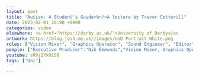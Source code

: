 ```yaml
---
layout: post
title: "Autism: A Student's Guide<br/>A lecture by Trevor Cotterill"
date: 2023-02-01 16:00 +0000
categories: video
elsewhere: <a href="https://derby.ac.uk/">University of Derby</a>
artwork: https://blog.josh.me.uk//images/UoD Portrait White.png
roles: ["Vision Mixer", "Graphics Operator", "Sound Engineer", "Editor"]
people: ["Executive Producer":"Nik Emmunds","Vision Mixer, Graphics Operator, Sound Engineer, Editor":"Josh Brunning","Camera Operator":"Lux Nova Phoenix"]
youtube: sR9j2YkO1S8
tags: ['Uni']

---
```

